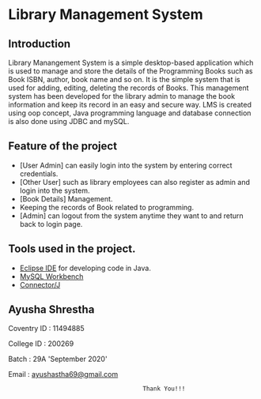 # Library Management System

## Introduction
Library Manangement System is a simple desktop-based application which is used to manage and store the details of the Programming Books 
such as Book ISBN, author, book name and so on. It is the simple system that is used for adding, editing, deleting the records of Books.
This management system has been developed for the library admin to manage the book information and keep its record in an easy and secure way.
LMS is created using oop concept, Java programming language and database connection is also done using JDBC and mySQL.

## Feature of the project
* [User Admin] can easily login into the system by entering correct credentials.
* [Other User] such as library employees can also register as admin and login into the system.
* [Book Details] Management.
* Keeping the records of Book related to programming.
* [Admin] can logout from the system anytime they want to and return back to login page.

## Tools used in the project.
* [Eclipse IDE](https://www.eclipse.org/) for developing code in Java.
* [MySQL Workbench](https://www.mysql.com/products/workbench/) 
* [Connector/J](https://dev.mysql.com/downloads/connector/j/)

## Ayusha Shrestha
Coventry ID : 11494885

College ID : 200269

Batch : 29A 'September 2020'

Email : ayushastha69@gmail.com
  
                                          Thank You!!!
